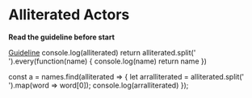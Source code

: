 # Alliterated Actors

**Read the guideline before start**

[Guideline](https://github.com/mate-academy/js_task-guideline/blob/master/README.md)
console.log(alliterated)
    return alliterated.split(' ').every(function(name) {
      console.log(name)
      return name
    })

const a = names.find(alliterated => {
    let arralliterated = alliterated.split(' ').map(word => word[0]);
    console.log(arralliterated)
  });
